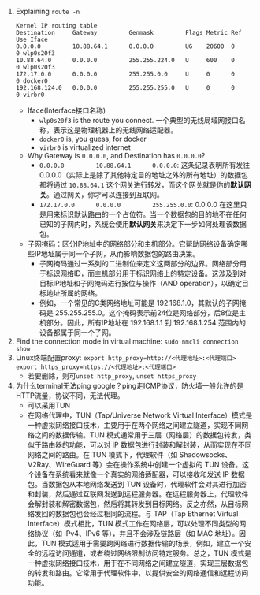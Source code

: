 1. Explaining `route -n`
    ```
    Kernel IP routing table
    Destination     Gateway         Genmask         Flags Metric Ref    Use Iface
    0.0.0.0         10.88.64.1      0.0.0.0         UG    20600  0        0 wlp0s20f3
    10.88.64.0      0.0.0.0         255.255.224.0   U     600    0        0 wlp0s20f3
    172.17.0.0      0.0.0.0         255.255.0.0     U     0      0        0 docker0
    192.168.124.0   0.0.0.0         255.255.255.0   U     0      0        0 virbr0
    ```
    * Iface(Interface接口名称)
        * `wlp0s20f3` is the route you connect. 一个典型的无线局域网接口名称，表示这是物理机器上的无线网络适配器。
        * `docker0` is, you guess, for docker
        * `virbr0` is virtualized internet
    * Why Gateway is `0.0.0.0`, and Destination has `0.0.0.0`?
        * `0.0.0.0         10.88.64.1      0.0.0.0`: 这条记录表明所有发往 0.0.0.0（实际上是除了其他特定目的地址之外的所有地址）的数据包都将通过 `10.88.64.1` 这个网关进行转发，而这个网关就是你的**默认网关**。通过网关，你才可以连接到互联网。
        * `172.17.0.0      0.0.0.0         255.255.0.0`: 0.0.0.0 在这里只是用来标识默认路由的一个占位符。当一个数据包的目的地不在任何已知的子网内时，系统会使用**默认网关**来决定下一步如何处理该数据包。
    * 子网掩码：区分IP地址中的网络部分和主机部分。它帮助网络设备确定哪些IP地址属于同一个子网，从而影响数据包的路由决策。
        * 子网掩码通过一系列的二进制位来定义这两部分的边界。网络部分用于标识网络ID，而主机部分用于标识网络上的特定设备。这涉及到对目标IP地址和子网掩码进行按位与操作（AND operation），以确定目标地址所属的网络。
        * 例如，一个常见的C类网络地址可能是 192.168.1.0，其默认的子网掩码是 255.255.255.0。这个掩码表示前24位是网络部分，后8位是主机部分。因此，所有IP地址在 192.168.1.1 到 192.168.1.254 范围内的设备都属于同一个子网。
2. Find the connection mode in virtual machine: `sudo nmcli connection show`
3. Linux终端配置proxy: `export http_proxy=http://<代理地址>:<代理端口> export https_proxy=https://<代理地址>:<代理端口>`
    * 若要删除，则可`unset http_proxy`, `unset https_proxy`
4. 为什么terminal无法ping google？ping走ICMP协议，防火墙一般允许的是HTTP流量，协议不同，无法代理。
    * 可以采用TUN
    * 在网络代理中，TUN（Tap/Universe Network Virtual Interface）模式是一种虚拟网络接口技术，主要用于在两个网络之间建立隧道，实现不同网络之间的数据传输。TUN 模式通常用于三层（网络层）的数据包转发，类似于路由器的功能，可以对 IP 数据包进行封装和解封装，从而实现在不同网络之间的路由。在 TUN 模式下，代理软件（如 Shadowsocks、V2Ray、WireGuard 等）会在操作系统中创建一个虚拟的 TUN 设备。这个设备在系统看来就像一个真实的网络适配器，可以接收和发送 IP 数据包。当数据包从本地网络发送到 TUN 设备时，代理软件会对其进行加密和封装，然后通过互联网发送到远程服务器。在远程服务器上，代理软件会解封装和解密数据包，然后将其转发到目标网络。反之亦然，从目标网络发回的数据包也会经过相同的流程。与 TAP（Tap Ethernet Virtual Interface）模式相比，TUN 模式工作在网络层，可以处理不同类型的网络协议（如 IPv4、IPv6 等），并且不会涉及链路层（如 MAC 地址）。因此，TUN 模式适用于需要跨网络进行数据传输的场景，例如，建立一个安全的远程访问通道，或者绕过网络限制访问特定服务。总之，TUN 模式是一种虚拟网络接口技术，用于在不同网络之间建立隧道，实现三层数据包的转发和路由。它常用于代理软件中，以提供安全的网络通信和远程访问功能。


